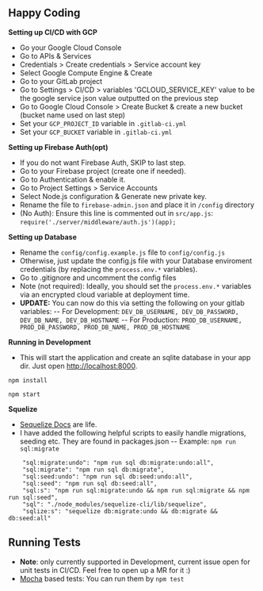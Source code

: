 ## Happy Coding

**Setting up CI/CD with GCP**

- Go your Google Cloud Console
- Go to APIs & Services
- Credentials > Create credentials > Service account key
- Select Google Compute Engine & Create
- Go to your GitLab project
- Go to Settings > CI/CD > variables 'GCLOUD_SERVICE_KEY' value to be the google service json value outputted on the previous step
- Go to Google Cloud Console > Create Bucket & create a new bucket (bucket name used on last step)
- Set your `GCP_PROJECT_ID` variable in `.gitlab-ci.yml`
- Set your `GCP_BUCKET` variable in `.gitlab-ci.yml`

**Setting up Firebase Auth(opt)**

- If you do not want Firebase Auth, SKIP to last step.
- Go to your Firebase project (create one if needed).
- Go to Authentication & enable it.
- Go to Project Settings > Service Accounts
- Select Node.js configuration & Generate new private key.
- Rename the file to `firebase-admin.json` and place it in `/config` directory
- (No Auth): Ensure this line is commented out in `src/app.js`: `require('./server/middleware/auth.js')(app);`

**Setting up Database**

- Rename the `config/config.example.js` file to `config/config.js`
- Otherwise, just update the config.js file with your Database enviroment credentials (by replacing the `process.env.*` variables).
- Go to .gitignore and uncomment the config files
- Note (not required): Ideally, you should set the `process.env.*` variables via an encrypted cloud variable at deployment time.
- **UPDATE:** You can now do this via setting the following on your gitlab variables:
  -- For Development: `DEV_DB_USERNAME, DEV_DB_PASSWORD, DEV_DB_NAME, DEV_DB_HOSTNAME`
  -- For Production: `PROD_DB_USERNAME, PROD_DB_PASSWORD, PROD_DB_NAME, PROD_DB_HOSTNAME`

**Running in Development**

- This will start the application and create an sqlite database in your app dir.
  Just open [http://localhost:8000](http://localhost:8000).

```
npm install

npm start

```

**Squelize**

- [Sequelize Docs](http://docs.sequelizejs.com/) are life.
- I have added the following helpful scripts to easily handle migrations, seeding etc. They are found in packages.json
  -- Example: `npm run sql:migrate`

```
    "sql:migrate:undo": "npm run sql db:migrate:undo:all",
    "sql:migrate": "npm run sql db:migrate",
    "sql:seed:undo": "npm run sql db:seed:undo:all",
    "sql:seed": "npm run sql db:seed:all",
    "sql:s": "npm run sql:migrate:undo && npm run sql:migrate && npm run sql:seed",
    "sql": "./node_modules/sequelize-cli/lib/sequelize",
    "sqlize:s": "sequelize db:migrate:undo && db:migrate && db:seed:all"

```

## Running Tests

- **Note**: only currently supported in Development, current issue open for unit tests in CI/CD. Feel free to open up a MR for it :)
- [Mocha](https://mochajs.org) based tests: You can run them by `npm test`
